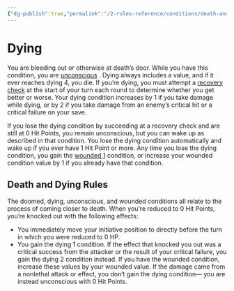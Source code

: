 ```yaml
---
{"dg-publish":true,"permalink":"/2-rules-reference/conditions/death-and-dying-conditions/dying/"}
---
```


# Dying

You are bleeding out or otherwise at death’s door. While you have this condition, you are [unconscious](https://2e.aonprd.com/Conditions.aspx?ID=38) . Dying always includes a value, and if it ever reaches dying 4, you die. If you’re dying, you must attempt a [recovery check](https://2e.aonprd.com/Rules.aspx?ID=375) at the start of your turn each round to determine whether you get better or worse. Your dying condition increases by 1 if you take damage while dying, or by 2 if you take damage from an enemy’s critical hit or a critical failure on your save.  
  
If you lose the dying condition by succeeding at a recovery check and are still at 0 Hit Points, you remain unconscious, but you can wake up as described in that condition. You lose the dying condition automatically and wake up if you ever have 1 Hit Point or more. Any time you lose the dying condition, you gain the [wounded 1](https://2e.aonprd.com/Conditions.aspx?ID=42) condition, or increase your wounded condition value by 1 if you already have that condition.

## Death and Dying Rules

The doomed, dying, unconscious, and wounded conditions all relate to the process of coming closer to death. When you’re reduced to 0 Hit Points, you’re knocked out with the following effects:

-   You immediately move your initiative position to directly before the turn in which you were reduced to 0 HP.
-   You gain the dying 1 condition. If the effect that knocked you out was a critical success from the attacker or the result of your critical failure, you gain the dying 2 condition instead. If you have the wounded condition, increase these values by your wounded value. If the damage came from a nonlethal attack or effect, you don’t gain the dying condition— you are instead unconscious with 0 Hit Points.